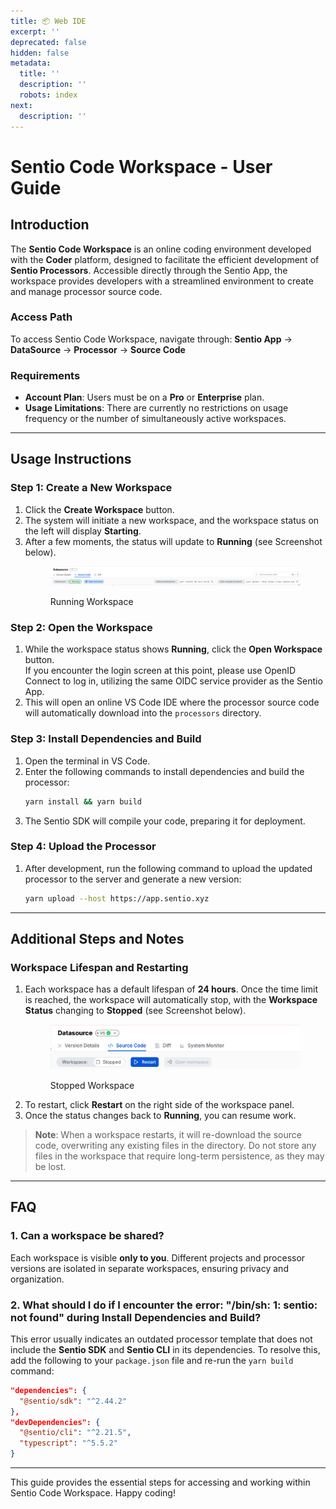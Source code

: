 ```yaml
---
title: 📦 Web IDE
excerpt: ''
deprecated: false
hidden: false
metadata:
  title: ''
  description: ''
  robots: index
next:
  description: ''
---
```

# Sentio Code Workspace - User Guide

## Introduction

The **Sentio Code Workspace** is an online coding environment developed with the **Coder** platform, designed to facilitate the efficient development of **Sentio Processors**. Accessible directly through the Sentio App, the workspace provides developers with a streamlined environment to create and manage processor source code.

### Access Path

To access Sentio Code Workspace, navigate through:
**Sentio App** → **DataSource** → **Processor** → **Source Code**

### Requirements

* **Account Plan**: Users must be on a **Pro** or **Enterprise** plan.
* **Usage Limitations**: There are currently no restrictions on usage frequency or the number of simultaneously active workspaces.

***

## Usage Instructions

### Step 1: Create a New Workspace

1. Click the **Create Workspace** button.  
2. The system will initiate a new workspace, and the workspace status on the left will display **Starting**.  
3. After a few moments, the status will update to **Running** (see Screenshot below).
   <figure>
     <img src="https://raw.githubusercontent.com/sentioxyz/docs/v1.0/assets/Sentio_Workspace_Running.png" alt="" />
     <figcaption><p>Running Workspace</p></figcaption>
   </figure>

### Step 2: Open the Workspace

1. While the workspace status shows **Running**, click the **Open Workspace** button.\
   If you encounter the login screen at this point, please use OpenID Connect to log in, utilizing the same OIDC service provider as the Sentio App.
2. This will open an online VS Code IDE where the processor source code will automatically download into the `processors` directory.

### Step 3: Install Dependencies and Build

1. Open the terminal in VS Code.
2. Enter the following commands to install dependencies and build the processor:
   ```bash
   yarn install && yarn build
   ```
3. The Sentio SDK will compile your code, preparing it for deployment.

### Step 4: Upload the Processor

1. After development, run the following command to upload the updated processor to the server and generate a new version:
   ```bash
   yarn upload --host https://app.sentio.xyz
   ```

***

## Additional Steps and Notes

### Workspace Lifespan and Restarting

1. Each workspace has a default lifespan of **24 hours**. Once the time limit is reached, the workspace will automatically stop, with the **Workspace Status** changing to **Stopped** (see Screenshot below).
   <figure>
     <img src="https://raw.githubusercontent.com/sentioxyz/docs/v1.0/assets/Sentio_Workspace_Stopped.png" alt="" />
     <figcaption><p>Stopped Workspace</p></figcaption>
   </figure>
2. To restart, click **Restart** on the right side of the workspace panel.
3. Once the status changes back to **Running**, you can resume work.

> **Note**: When a workspace restarts, it will re-download the source code, overwriting any existing files in the directory. Do not store any files in the workspace that require long-term persistence, as they may be lost.

***

## FAQ

### 1. Can a workspace be shared?

Each workspace is visible **only to you**. Different projects and processor versions are isolated in separate workspaces, ensuring privacy and organization.

### 2. What should I do if I encounter the error: "/bin/sh: 1: sentio: not found" during Install Dependencies and Build?

This error usually indicates an outdated processor template that does not include the **Sentio SDK** and **Sentio CLI** in its dependencies. To resolve this, add the following to your `package.json` file and re-run the `yarn build` command:

```json
"dependencies": {
  "@sentio/sdk": "^2.44.2"
},
"devDependencies": {
  "@sentio/cli": "^2.21.5",
  "typescript": "^5.5.2"
}
```

***

This guide provides the essential steps for accessing and working within Sentio Code Workspace. Happy coding!